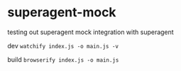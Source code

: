 # superagent-mock
testing out superagent mock integration with superagent

dev
`watchify index.js -o main.js -v`

build
`browserify index.js -o main.js`
